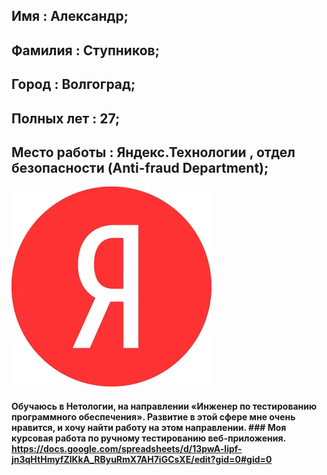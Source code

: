 ## Имя : Александр;
## Фамилия : Ступников;
## Город : Волгоград;
## Полных лет : 27;
## Место работы : Яндекс.Технологии , отдел безопасности (Anti-fraud Department); 

<img src="i.webp">

#### Обучаюсь в Нетологии, на направлении «Инженер по тестированию программного обеспечения». Развитие в этой сфере мне очень нравится, и хочу найти работу на этом направлении. ### Моя курсовая работа по ручному тестированию веб-приложения.  https://docs.google.com/spreadsheets/d/13pwA-lipf-jn3qHtHmyfZlKkA_RByuRmX7AH7iGCsXE/edit?gid=0#gid=0 